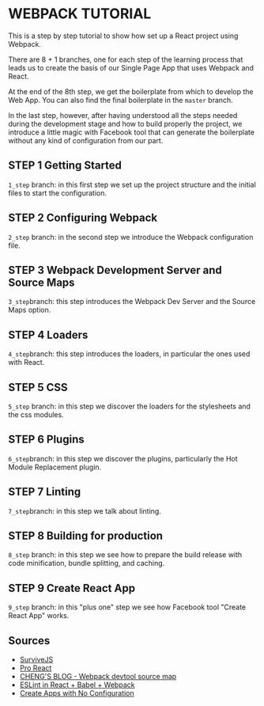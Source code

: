 # WEBPACK TUTORIAL

This is a step by step tutorial to show how set up a React project using Webpack.

There are 8 + 1 branches, one for each step of the learning process that leads us to create the basis of our Single Page App that uses Webpack and React.

At the end of the 8th step, we get the boilerplate from which to develop the Web App. You can also find the final boilerplate in the `master` branch.

In the last step, however, after having understood all the steps needed during the development stage and how to build properly the project, we introduce a little magic with Facebook tool that can generate the boilerplate without any kind of configuration from our part.

## STEP 1 Getting Started
`1_step` branch: in this first step we set up the project structure and the initial files to start the configuration.

## STEP 2 Configuring Webpack
`2_step` branch: in the second step we introduce the Webpack configuration file.

## STEP 3 Webpack Development Server and Source Maps
`3_step`branch: this step introduces the Webpack Dev Server and the Source Maps option.

## STEP 4 Loaders
`4_step`branch: this step introduces the loaders, in particular the ones used with React.

## STEP 5 CSS
`5_step` branch: in this step we discover the loaders for the stylesheets and the css modules.

## STEP 6 Plugins
`6_step`branch: in this step we discover the plugins, particularly the Hot Module Replacement plugin.

## STEP 7 Linting
`7_step`branch: in this step we talk about linting.

## STEP 8 Building for production
`8_step` branch: in this step we see how to prepare the build release with code minification, bundle splitting, and caching.

## STEP 9 Create React App
`9_step` branch: in this "plus one" step we see how Facebook tool "Create React App" works.

## Sources
- [SurviveJS]
- [Pro React]
- [CHENG'S BLOG - Webpack devtool source map]
- [ESLint in React + Babel + Webpack]
- [Create Apps with No Configuration]


[SurviveJS]: <http://survivejs.com/webpack/introduction/>
[Pro React]: <http://www.pro-react.com/materials/appendixA/>
[CHENG'S BLOG - Webpack devtool source map]: <http://cheng.logdown.com/posts/2016/03/25/679045>
[ESLint in React + Babel + Webpack]: <https://medium.com/@tkssharma/eslint-in-react-babel-webpack-9cb1c4e86f4e#.i34i9bxse>
[Create Apps with No Configuration]: <https://facebook.github.io/react/blog/2016/07/22/create-apps-with-no-configuration.html>
